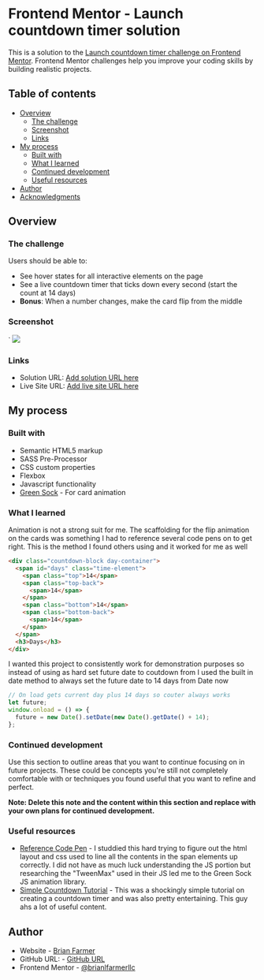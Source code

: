 # Frontend Mentor - Launch countdown timer solution

This is a solution to the [Launch countdown timer challenge on Frontend Mentor](https://www.frontendmentor.io/challenges/launch-countdown-timer-N0XkGfyz-). Frontend Mentor challenges help you improve your coding skills by building realistic projects.

## Table of contents

- [Overview](#overview)
  - [The challenge](#the-challenge)
  - [Screenshot](#screenshot)
  - [Links](#links)
- [My process](#my-process)
  - [Built with](#built-with)
  - [What I learned](#what-i-learned)
  - [Continued development](#continued-development)
  - [Useful resources](#useful-resources)
- [Author](#author)
- [Acknowledgments](#acknowledgments)

## Overview

### The challenge

Users should be able to:

- See hover states for all interactive elements on the page
- See a live countdown timer that ticks down every second (start the count at 14 days)
- **Bonus**: When a number changes, make the card flip from the middle

### Screenshot

`
![](./assets/images/countdown_timer.gif)

### Links

- Solution URL: [Add solution URL here](https://www.frontendmentor.io/solutions/site-launch-countdown-with-animations-using-green-sock-CRYIIdLI7)
- Live Site URL: [Add live site URL here](https://fem-launch-timer.netlify.app)

## My process

### Built with

- Semantic HTML5 markup
- SASS Pre-Processor
- CSS custom properties
- Flexbox
- Javascript functionality
- [Green Sock](https://greensock.com/) - For card animation

### What I learned

Animation is not a strong suit for me. The scaffolding for the flip animation on the cards was something I had to reference several code pens on to get right. This is the method I found others using and it worked for me as well

```html
<div class="countdown-block day-container">
  <span id="days" class="time-element">
    <span class="top">14</span>
    <span class="top-back">
      <span>14</span>
    </span>
    <span class="bottom">14</span>
    <span class="bottom-back">
      <span>14</span>
    </span>
  </span>
  <h3>Days</h3>
</div>
```

I wanted this project to consistently work for demonstration purposes so instead of using as hard set future date to coutdown from I used the built in date method to always set the future date to 14 days from Date now

```js
// On load gets current day plus 14 days so couter always works
let future;
window.onload = () => {
  future = new Date().setDate(new Date().getDate() + 14);
};
```

### Continued development

Use this section to outline areas that you want to continue focusing on in future projects. These could be concepts you're still not completely comfortable with or techniques you found useful that you want to refine and perfect.

**Note: Delete this note and the content within this section and replace with your own plans for continued development.**

### Useful resources

- [Reference Code Pen](https://codepen.io/doriancami/pen/jEJvaV) - I studdied this hard trying to figure out the html layout and css used to line all the contents in the span elements up correctly. I did not have as much luck understanding the JS portion but researching the "TweenMax" used in their JS led me to the Green Sock JS animation library.
- [Simple Countdown Tutorial](https://www.youtube.com/watch?v=Rib69h2DOxg&t=1188s) - This was a shockingly simple tutorial on creating a countdown timer and was also pretty entertaining. This guy ahs a lot of useful content.

## Author

- Website - [Brian Farmer](https://brianlfarmerllc-biosite.netlify.app/)
- GitHub URL: - [GitHub URL](https://github.com/brianlfarmerllc/fem_launch_timer)
- Frontend Mentor - [@brianlfarmerllc](https://www.frontendmentor.io/profile/brianlfarmerllc)
